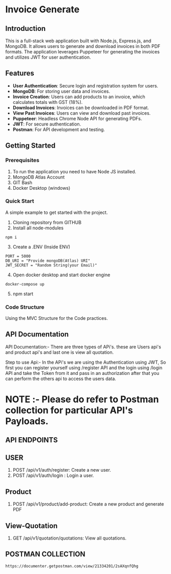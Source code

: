 # Invoice Generate

## Introduction

<!-- A brief overview of what the project does, its purpose, and its main features. -->

This is a full-stack web application built with Node.js, Express.js, and MongoDB. It allows users to generate and download invoices in both PDF formats. The application leverages Puppeteer for generating the invoices and utilizes JWT for user authentication.

## Features

- **User Authentication**: Secure login and registration system for users.
- **MongoDB**: For storing user data and invoices.
- **Invoice Creation**: Users can add products to an invoice, which calculates totals with GST (18%).
- **Download Invoices**: Invoices can be downloaded in PDF format.
- **View Past Invoices**: Users can view and download past invoices.
- **Puppeteer**: Headless Chrome Node API for generating PDFs.
- **JWT**: For secure authentication.
- **Postman**: For API development and testing.

## Getting Started

### Prerequisites

1. To run the application you need to have Node JS installed.
2. MongoDB Atlas Account
3. GIT Bash
4. Docker Desktop (windows)

### Quick Start

A simple example to get started with the project.

1. Cloning repository from GITHUB
2. Install all node-modules

```
npm i
```

3. Create a .ENV (Inside ENV)

```
PORT = 5000
DB_URI = "Provide mongoDB(Atlas) URI"
JWT_SECRET = "Random String(your Email)"
```

4. Open docker desktop and start docker engine

```
docker-compose up
```

5. npm start

### Code Structure

Using the MVC Structure for the Code practices.

## API Documentation

API Documentation:- There are three types of APi's. these are Users api's and product api's and last one is view all quotation.

Step to use Api:- In the APi's we are using the Authentication using JWT, So first you can register yourself using /register API and the login using /login API and take the Token from it and pass in an authorization after that you can perform the others api to access the users data.

# NOTE :- Please do refer to Postman collection for particular API's Payloads.

## API ENDPOINTS

## USER

1. POST /api/v1/auth/register: Create a new user.
2. POST /api/v1/auth/login : Login a user.

## Product

1. POST /api/v1/product/add-product: Create a new product and generate PDF

## View-Quotation

1. GET /api/v1/quotation/quotations: View all quotations.

## POSTMAN COLLECTION

```
https://documenter.getpostman.com/view/21334201/2sAXqnfQhg
```
